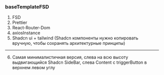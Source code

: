 ### baseTemplateFSD

1. FSD
2. Prettier
3. React-Router-Dom
4. axiosInstance
5. Shadcn ui + tailwind (Shadcn компоненты нужно копировать вручную, чтобы сохранять архитектурные принципы)
- - -
6. Самая минималистичная версия, слева на всю высоту выдвигающийся Shadcn SideBar, слева Content с triggerButton в верхнем левом углу
